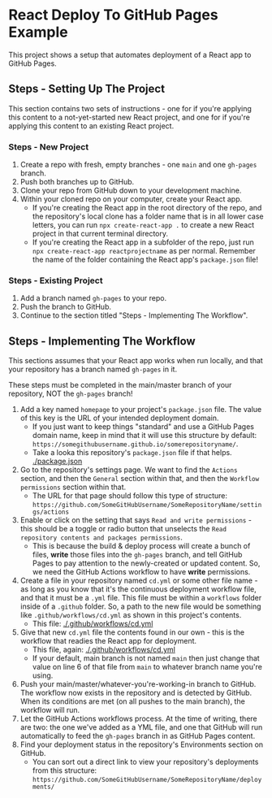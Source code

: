 # React Deploy To GitHub Pages Example

This project shows a setup that automates deployment of a React app to GitHub Pages.

## Steps - Setting Up The Project

This section contains two sets of instructions - one for if you're applying this content to a not-yet-started new React project, and one for if you're applying this content to an existing React project.

### Steps - New Project

1. Create a repo with fresh, empty branches - one `main` and  one `gh-pages` branch.
2. Push both branches up to GitHub.
3. Clone your repo from GitHub down to your development machine.
4. Within your cloned repo on your computer, create your React app.
	- If you're creating the React app in the root directory of the repo, and the repository's local clone has a folder name that is in all lower case letters, you can run `npx create-react-app .` to create a new React project in that current terminal directory. 
	- If you're creating the React app in a subfolder of the repo, just run `npx create-react-app reactprojectname`  as per normal. Remember the name of the folder containing the React app's `package.json` file!


### Steps - Existing Project

1. Add a branch named `gh-pages` to your repo.
2. Push the branch to GitHub.
3. Continue to the section titled "Steps - Implementing The Workflow".

## Steps - Implementing The Workflow

This sections assumes that your React app works when run locally, and that your repository has a branch named `gh-pages` in it.

These steps must be completed in the main/master branch of your repository, NOT the `gh-pages` branch!

1. Add a key named `homepage` to your project's `package.json` file. The value of this key is the URL of your intended deployment domain.  
	- If you just want to keep things "standard" and use a GitHub Pages domain name, keep in mind that it will use this structure by default: `https://somegithubusername.github.io/somerepositoryname/`.
	- Take a looka this repository's `package.json` file  if that helps. [./package.json](./package.json)
2. Go to the repository's settings page. We want to find the `Actions` section, and then the `General` section within that, and then the `Workflow permissions` section within that.
	- The URL for that page should follow this type of structure: `https://github.com/SomeGitHubUsername/SomeRepositoryName/settings/actions`
3. Enable or click on the setting that says `Read and write permissions` - this should be a toggle or radio button that unselects the `Read repository contents and packages permissions`. 
	- This is because the build & deploy process will create a bunch of files, **write** those files into the `gh-pages` branch, and tell GitHub Pages to pay attention to the newly-created or updated content. So, we need the GitHub Actions workflow to have **write** permissions.
4. Create a file in your repository named `cd.yml` or some other file name - as long as you know that it's the continuous deployment workflow file, and that it must be a `.yml` file. This file must be within a `workflows` folder inside of a `.github` folder. So, a path to the new file would be something like `.github/workflows/cd.yml` as shown in this project's contents.
	- This file: [./.github/workflows/cd.yml](./.github/workflows/cd.yml)
5. Give that new `cd.yml` file the contents found in our own - this is the workflow that readies the React app for deployment.
	- This file, again: [./.github/workflows/cd.yml](./.github/workflows/cd.yml)
	- If your default, main branch is not named `main` then just change that value on line 6 of that file from `main` to whatever branch name you're using.
6. Push your main/master/whatever-you're-working-in branch to GitHub. The workflow now exists in the repository and is detected by GitHub. When its conditions are met (on all pushes to the main branch), the workflow will run.
7. Let the GitHub Actions workflows process. At the time of writing, there are two: the one we've added as a YML file, and one that GitHub will run automatically to feed the `gh-pages` branch in as GitHub Pages content.
8. Find your deployment status in the repository's Environments section on GitHub.
	- You can sort out a direct link to view your repository's deployments from this structure: `https://github.com/SomeGitHubUsername/SomeRepositoryName/deployments/`